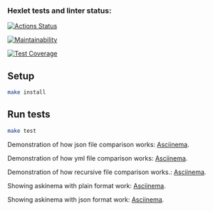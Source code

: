 ### Hexlet tests and linter status:
[![Actions Status](https://github.com/Labauri/frontend-project-46/actions/workflows/hexlet-check.yml/badge.svg)](https://github.com/Labauri/frontend-project-46/actions)

[![Maintainability](https://api.codeclimate.com/v1/badges/050a0063b5b0655792d0/maintainability)](https://codeclimate.com/github/Labauri/frontend-project-46/maintainability)

[![Test Coverage](https://api.codeclimate.com/v1/badges/050a0063b5b0655792d0/test_coverage)](https://codeclimate.com/github/Labauri/frontend-project-46/test_coverage)

## Setup

```bash
make install
```

## Run tests

```bash
make test
```

Demonstration of how json file comparison works: [Asciinema](https://asciinema.org/a/rlEaW62fH1pnmfY7tDP9uPuCJ).

Demonstration of how yml file comparison works: [Asciinema](https://asciinema.org/a/SipyUgnhbhqhPGMyKdUqvrNUQ).

Demonstration of how recursive file comparison works.: [Asciinema](https://asciinema.org/a/Du9lsMene89f2WQB0OLscT61H).

Showing askinema with plain format work: [Asciinema](https://asciinema.org/a/upPE5D9aXYl9mepcwDgwXqmQx).

Showing askinema with json format work: [Asciinema](https://asciinema.org/a/3mfdTqcEkFmvUSahzY46nagNE).
